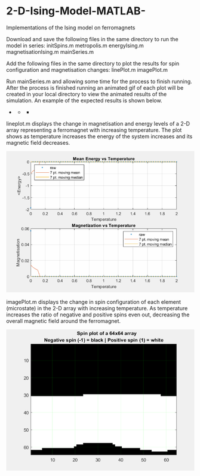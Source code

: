 # 2-D-Ising-Model-MATLAB-
Implementations of the Ising model on ferromagnets

Download and save the following files in the same directory to run the model in series:
initSpins.m
metropolis.m
energyIsing.m
magnetisationIsing.m
mainSeries.m

Add the following files in the same directory to plot the results for spin configuration and magnetisation changes:
linePlot.m
imagePlot.m

Run mainSeries.m and allowing some time for the process to finish running. After the process is finished running an animated gif of each plot will be created in your local directory to view the animated results of the simulation. An example of the expected results is shown below.

+ + +

lineplot.m displays the change in magnetisation and energy levels of a 2-D array representing a ferromagnet with increasing temperature. The plot shows as temperature increases the energy of the system increases and its magnetic field decreases.



![](Magnetisation.gif)





imagePlot.m displays the change in spin configuration of each element (microstate) in the 2-D array with increasing temperature. As temperature increases the ratio of negative and positive spins even out, decreasing the overall magnetic field around the ferromagnet.



![](spin_configuration.gif)


